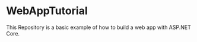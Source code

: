 # WebAppTutorial
<p>This Repository is a basic example of how to build a web app with ASP.NET Core.</p>
